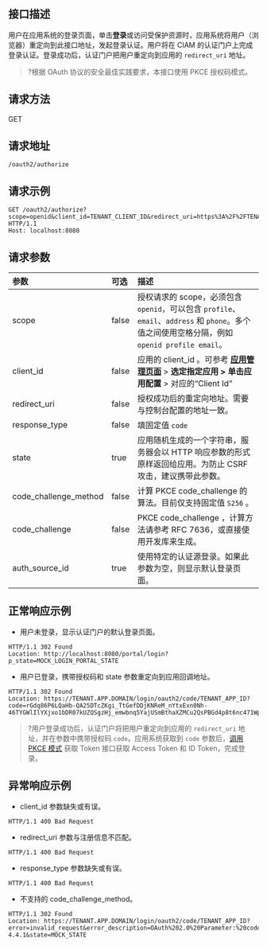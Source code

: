 ## 接口描述
用户在应用系统的登录页面，单击**登录**或访问受保护资源时，应用系统将用户（浏览器）重定向到此接口地址，发起登录认证。用户将在 CIAM 的认证门户上完成登录认证。登录成功后，认证门户把用户重定向到应用的 `redirect_uri` 地址。
>?根据 OAuth 协议的安全最佳实践要求，本接口使用 PKCE 授权码模式。


## 请求方法
GET

## 请求地址
```
/oauth2/authorize
```

## 请求示例
```
GET /oauth2/authorize?scope=openid&client_id=TENANT_CLIENT_ID&redirect_uri=https%3A%2F%2FTENANT.APP.DOMAIN%2Flogin%2Foauth2%2Fcode%2FTENANT_APP_ID&response_type=code&state=MOCK_STATE&code_challenge_method=S256&code_challenge=MOCK_CODE_CHALLENGE&auth_source_id=MOCK_USERNAME_PASSWORD_AUTH_SOURCE_ID HTTP/1.1
Host: localhost:8080
```


## 请求参数

| 参数                    | 可选    | 描述                                                         |
| :---------------------- | :------ | :----------------------------------------------------------- |
| scope                 | false | 授权请求的 scope，必须包含 `openid`，可以包含 `profile`、`email`、`address` 和 `phone`。多个值之间使用空格分隔，例如  `openid profile email`。 |
| client_id            | false | 应用的 client_id 。可参考 **[应用管理页面](https://console.cloud.tencent.com/eiam)** > **选定指定应用 **> 单击**应用配置** > 对应的“Client Id” |
| redirect_uri         | false | 授权成功后的重定向地址。需要与控制台配置的地址一致。         |
| response_type        | false| 填固定值 `code`                                              |
| state               | true  | 应用随机生成的一个字符串，服务器会以 HTTP 响应参数的形式原样返回给应用。为防止 CSRF 攻击，建议携带此参数。 |
| code_challenge_method | false | 计算 PKCE code_challenge 的算法。目前仅支持固定值 `S256` 。  |
| code_challenge        | false | PKCE code_challenge ，计算方法请参考 RFC 7636，或直接使用开发库来生成。 |
| auth_source_id       | true | 使用特定的认证源登录。如果此参数为空，则显示默认登录页面。   |


## 正常响应示例
- 用户未登录，显示认证门户的默认登录页面。
```
HTTP/1.1 302 Found
Location: http://localhost:8080/portal/login?p_state=MOCK_LOGIN_PORTAL_STATE
```
- 用户已登录，携带授权码和 state 参数重定向到应用回调地址。
```
HTTP/1.1 302 Found
Location: https://TENANT.APP.DOMAIN/login/oauth2/code/TENANT_APP_ID?code=rGdq86P6LQaHb-QA25DTcZKgi_TtGefDDjKNReM_nYtxExn0Nh-46TYGWlIlYXjxo1bDR07kUZQSgzHj_emwbnq5YajUSmBthaXZMCu2QsPBGd4p8t6nc471Wp22kcvp&state=MOCK_STATE
```
>?用户登录成功后，认证门户将把用户重定向到应用的 `redirect_uri` 地址，并在参数中携带授权码 `code`。应用系统获取到 `code` 参数后，[调用 PKCE 模式]() 获取 Token 接口获取 Access Token 和 ID Token，完成登录。
>

## 异常响应示例
- client_id 参数缺失或有误。
```
HTTP/1.1 400 Bad Request
```

- redirect_uri 参数与注册信息不匹配。
```
HTTP/1.1 400 Bad Request
```

- response_type 参数缺失或有误。
```
HTTP/1.1 400 Bad Request
```
- 不支持的 code_challenge_method。
```
HTTP/1.1 302 Found
Location: https://TENANT.APP.DOMAIN/login/oauth2/code/TENANT_APP_ID?error=invalid_request&error_description=OAuth%202.0%20Parameter:%20code_challenge_method&error_uri=https://datatracker.ietf.org/doc/html/rfc7636%23section-4.4.1&state=MOCK_STATE
```
